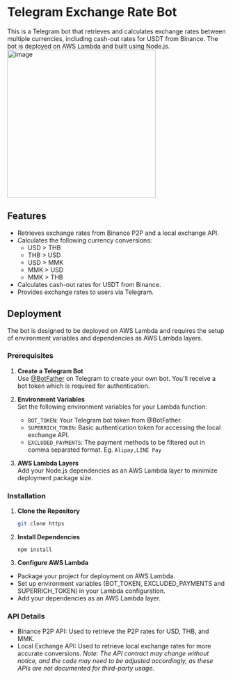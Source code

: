 # Telegram Exchange Rate Bot

This is a Telegram bot that retrieves and calculates exchange rates between multiple currencies, including cash-out rates for USDT from Binance. The bot is deployed on AWS Lambda and built using Node.js.
<img width="341" alt="image" src="https://github.com/user-attachments/assets/9db82f80-3d56-4fc8-9dde-b578bb1217db">

## Features

- Retrieves exchange rates from Binance P2P and a local exchange API.
- Calculates the following currency conversions:
  - USD > THB
  - THB > USD
  - USD > MMK
  - MMK > USD
  - MMK > THB
- Calculates cash-out rates for USDT from Binance.
- Provides exchange rates to users via Telegram.

## Deployment

The bot is designed to be deployed on AWS Lambda and requires the setup of environment variables and dependencies as AWS Lambda layers.

### Prerequisites

1. **Create a Telegram Bot**  
   Use [@BotFather](https://t.me/botfather) on Telegram to create your own bot. You'll receive a bot token which is required for authentication.

2. **Environment Variables**  
   Set the following environment variables for your Lambda function:
   - `BOT_TOKEN`: Your Telegram bot token from @BotFather.
   - `SUPERRICH_TOKEN`: Basic authentication token for accessing the local exchange API.
   - `EXCLUDED_PAYMENTS`: The payment methods to be filtered out in comma separated format. Eg. `Alipay,LINE Pay`

3. **AWS Lambda Layers**  
   Add your Node.js dependencies as an AWS Lambda layer to minimize deployment package size.

### Installation

1. **Clone the Repository**

   ```sh
   git clone https
2. **Install Dependencies**
   ```
   npm install
3. **Configure AWS Lambda**
- Package your project for deployment on AWS Lambda.
- Set up environment variables (BOT_TOKEN, EXCLUDED_PAYMENTS and SUPERRICH_TOKEN) in your Lambda configuration.
- Add your dependencies as an AWS Lambda layer.

### API Details
- Binance P2P API: Used to retrieve the P2P rates for USD, THB, and MMK.
- Local Exchange API: Used to retrieve local exchange rates for more accurate conversions.
*Note: The API contract may change without notice, and the code may need to be adjusted accordingly, as these APIs are not documented for third-party usage.*
